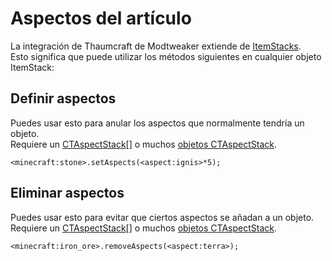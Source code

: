 # Aspectos del artículo

La integración de Thaumcraft de Modtweaker extiende de [ItemStacks](/Vanilla/Items/IItemStack/).  
Esto significa que puede utilizar los métodos siguientes en cualquier objeto ItemStack:

## Definir aspectos

Puedes usar esto para anular los aspectos que normalmente tendría un objeto.  
Requiere un [CTAspectStack](/Mods/Modtweaker/Thaumcraft/Aspects/CTAspect/)[] o muchos [objetos CTAspectStack](/Mods/Modtweaker/Thaumcraft/Aspects/CTAspect/).

```zenscript
<minecraft:stone>.setAspects(<aspect:ignis>*5);
```

## Eliminar aspectos

Puedes usar esto para evitar que ciertos aspectos se añadan a un objeto.  
Requiere un [CTAspectStack](/Mods/Modtweaker/Thaumcraft/Aspects/CTAspect/)[] o muchos [objetos CTAspectStack](/Mods/Modtweaker/Thaumcraft/Aspects/CTAspect/).

```zenscript
<minecraft:iron_ore>.removeAspects(<aspect:terra>);
```